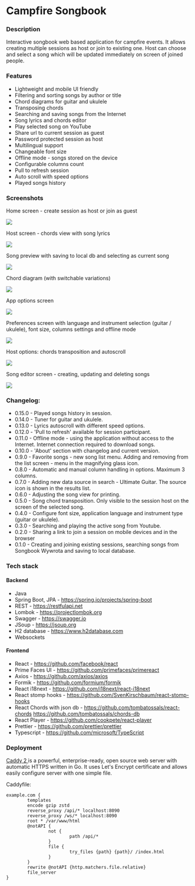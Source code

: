 # Campfire Songbook

### Description

Interactive songbook web based application for campfire events. 
It allows creating multiple sessions as host or join to existing one.
Host can choose and select a song which will be updated immediately on screen of joined people.

### Features

- Lightweight and mobile UI friendly
- Filtering and sorting songs by author or title
- Chord diagrams for guitar and ukulele
- Transposing chords
- Searching and saving songs from the Internet
- Song lyrics and chords editor
- Play selected song on YouTube
- Share url to current session as guest
- Password protected session as host
- Multilingual support
- Changeable font size
- Offline mode - songs stored on the device
- Configurable columns count
- Pull to refresh session
- Auto scroll with speed options
- Played songs history

### Screenshots

Home screen - create session as host or join as guest

![](img/home_screen.jpg)

Host screen - chords view with song lyrics

![](img/host_screen.jpg)

Song preview with saving to local db and selecting as current song

![](img/preview_screen.jpg)

Chord diagram (with switchable variations)

![](img/horizontal_chord_screen.jpg)

App options screen

![](img/app_options.jpg)

Preferences screen with language and instrument selection (guitar / ukulele), font size, columns settings and offline mode

![](img/preferences_horizontal_screen.jpg)

Host options: chords transposition and autoscroll

![](img/transposition_and_autoscroll.jpg)

Song editor screen - creating, updating and deleting songs

![](img/song_editor.jpg)

### Changelog:

- 0.15.0 - Played songs history in session.
- 0.14.0 - Tuner for guitar and ukulele.
- 0.13.0 - Lyrics autoscroll with different speed options.
- 0.12.0 - 'Pull to refresh' available for session participant.
- 0.11.0 - Offline mode - using the application without access to the Internet. Internet connection required to download songs.
- 0.10.0 - 'About' section with changelog and current version.
- 0.9.0 - Favorite songs - new song list menu. Adding and removing from the list screen - menu in the magnifying glass icon.
- 0.8.0 - Automatic and manual column handling in options. Maximum 3 columns.
- 0.7.0 - Adding new data source in search - Ultimate Guitar. The source icon is shown in the results list.
- 0.6.0 - Adjusting the song view for printing.
- 0.5.0 - Song chord transposition. Only visible to the session host on the screen of the selected song.
- 0.4.0 - Configure font size, application language and instrument type (guitar or ukulele).
- 0.3.0 - Searching and playing the active song from Youtube.
- 0.2.0 - Sharing a link to join a session on mobile devices and in the browser
- 0.1.0 - Creating and joining existing sessions, searching songs from Songbook Wywrota and saving to local database.

### Tech stack

#### Backend

- Java
- Spring Boot, JPA - https://spring.io/projects/spring-boot
- REST - https://restfulapi.net
- Lombok - https://projectlombok.org
- Swagger - https://swagger.io
- JSoup - https://jsoup.org
- H2 database - https://www.h2database.com
- Websockets

#### Frontend

- React - https://github.com/facebook/react
- Prime Faces UI - https://github.com/primefaces/primereact
- Axios - https://github.com/axios/axios
- Formik - https://github.com/formium/formik
- React i18next - https://github.com/i18next/react-i18next
- React stomp hooks - https://github.com/SvenKirschbaum/react-stomp-hooks
- React Chords with json db - https://github.com/tombatossals/react-chords https://github.com/tombatossals/chords-db
- React Player - https://github.com/cookpete/react-player
- Prettier - https://github.com/prettier/prettier
- Typescript - https://github.com/microsoft/TypeScript

### Deployment

[Caddy 2 ](https://caddyserver.com/) is a powerful, enterprise-ready, open source web server with automatic HTTPS written in Go. 
It uses Let's Encrypt certificate and allows easily configure server with one simple file.

Caddyfile:

```
example.com {
        templates
        encode gzip zstd
        reverse_proxy /api/* localhost:8090
        reverse_proxy /ws/* localhost:8090
        root * /var/www/html
        @notAPI {
                not {
                        path /api/*
                }
                file {
                        try_files {path} {path}/ /index.html
                }
        }
        rewrite @notAPI {http.matchers.file.relative}
        file_server
}
```
